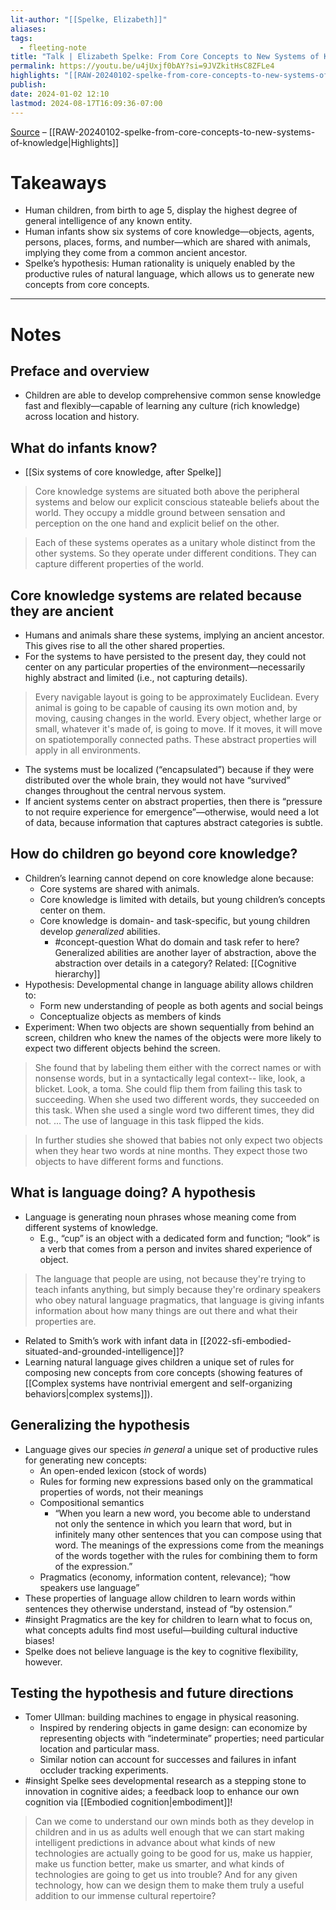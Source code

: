 ```yaml
---
lit-author: "[[Spelke, Elizabeth]]"
aliases: 
tags:
  - fleeting-note
title: "Talk | Elizabeth Spelke: From Core Concepts to New Systems of Knowledge"
permalink: https://youtu.be/u4jUxjf0bAY?si=9JVZkitHsC8ZFLe4
highlights: "[[RAW-20240102-spelke-from-core-concepts-to-new-systems-of-knowledge]]"
publish: 
date: 2024-01-02 12:10
lastmod: 2024-08-17T16:09:36-07:00
---
```

[Source](https://youtu.be/u4jUxjf0bAY?si=9JVZkitHsC8ZFLe4) – [[RAW-20240102-spelke-from-core-concepts-to-new-systems-of-knowledge|Highlights]]
# Takeaways

- Human children, from birth to age 5, display the highest degree of general intelligence of any known entity.
- Human infants show six systems of core knowledge—objects, agents, persons, places, forms, and number—which are shared with animals, implying they come from a common ancient ancestor.
- Spelke’s hypothesis: Human rationality is uniquely enabled by the productive rules of natural language, which allows us to generate new concepts from core concepts.

---
# Notes

## Preface and overview

- Children are able to develop comprehensive common sense knowledge fast and flexibly—capable of learning any culture (rich knowledge) across location and history.

## What do infants know?

- [[Six systems of core knowledge, after Spelke]]

> Core knowledge systems are situated both above the peripheral systems and below our explicit conscious stateable beliefs about the world. They occupy a middle ground between sensation and perception on the one hand and explicit belief on the other.

> Each of these systems operates as a unitary whole distinct from the other systems. So they operate under different conditions. They can capture different properties of the world.

## Core knowledge systems are related because they are ancient

- Humans and animals share these systems, implying an ancient ancestor. This gives rise to all the other shared properties.
- For the systems to have persisted to the present day, they could not center on any particular properties of the environment—necessarily highly abstract and limited (i.e., not capturing details).

> Every navigable layout is going to be approximately Euclidean. Every animal is going to be capable of causing its own motion and, by moving, causing changes in the world. Every object, whether large or small, whatever it's made of, is going to move. If it moves, it will move on spatiotemporally connected paths. These abstract properties will apply in all environments.

- The systems must be localized (“encapsulated”) because if they were distributed over the whole brain, they would not have “survived” changes throughout the central nervous system.
- If ancient systems center on abstract properties, then there is “pressure to not require experience for emergence”—otherwise, would need a lot of data, because information that captures abstract categories is subtle.

## How do children go beyond core knowledge?

- Children’s learning cannot depend on core knowledge alone because:
	- Core systems are shared with animals.
	- Core knowledge is limited with details, but young children’s concepts center on them.
	- Core knowledge is domain- and task-specific, but young children develop *generalized* abilities. 
		- #concept-question What do domain and task refer to here? Generalized abilities are another layer of abstraction, above the abstraction over details in a category? Related: [[Cognitive hierarchy]]
- Hypothesis: Developmental change in language ability allows children to:
	- Form new understanding of people as both agents and social beings
	- Conceptualize objects as members of kinds
- Experiment: When two objects are shown sequentially from behind an screen, children who knew the names of the objects were more likely to expect two different objects behind the screen.

>She found that by labeling them either with the correct names or with nonsense words, but in a syntactically legal context-- like, look, a blicket. Look, a toma. She could flip them from failing this task to succeeding. When she used two different words, they succeeded on this task. When she used a single word two different times, they did not. … The use of language in this task flipped the kids.

>In further studies she showed that babies not only expect two objects when they hear two words at nine months. They expect those two objects to have different forms and functions.

## What is language doing? A hypothesis

- Language is generating noun phrases whose meaning come from different systems of knowledge.
	- E.g., “cup” is an object with a dedicated form and function; “look” is a verb that comes from a person and invites shared experience of object.

>The language that people are using, not because they're trying to teach infants anything, but simply because they're ordinary speakers who obey natural language pragmatics, that language is giving infants information about how many things are out there and what their properties are.

- Related to Smith’s work with infant data in [[2022-sfi-embodied-situated-and-grounded-intelligence]]?
- Learning natural language gives children a unique set of rules for composing new concepts from core concepts (showing features of [[Complex systems have nontrivial emergent and self-organizing behaviors|complex systems]]).

## Generalizing the hypothesis

- Language gives our species *in general* a unique set of productive rules for generating new concepts:
	- An open-ended lexicon (stock of words)
	- Rules for forming new expressions based only on the grammatical properties of words, not their meanings
	- Compositional semantics
		- “When you learn a new word, you become able to understand not only the sentence in which you learn that word, but in infinitely many other sentences that you can compose using that word. The meanings of the expressions come from the meanings of the words together with the rules for combining them to form of the expression.”
	- Pragmatics (economy, information content, relevance); “how speakers use language”
- These properties of language allow children to learn words within sentences they otherwise understand, instead of “by ostension.”
- #insight Pragmatics are the key for children to learn what to focus on, what concepts adults find most useful—building cultural inductive biases!
- Spelke does not believe language is the key to cognitive flexibility, however. 

## Testing the hypothesis and future directions

- Tomer Ullman: building machines to engage in physical reasoning.
	- Inspired by rendering objects in game design: can economize by representing objects with “indeterminate” properties; need particular location and particular mass.
	- Similar notion can account for successes and failures in infant occluder tracking experiments.
- #insight Spelke sees developmental research as a stepping stone to innovation in cognitive aides; a feedback loop to enhance our own cognition via [[Embodied cognition|embodiment]]!

>Can we come to understand our own minds both as they develop in children and in us as adults well enough that we can start making intelligent predictions in advance about what kinds of new technologies are actually going to be good for us, make us happier, make us function better, make us smarter, and what kinds of technologies are going to get us into trouble? And for any given technology, how can we design them to make them truly a useful addition to our immense cultural repertoire?